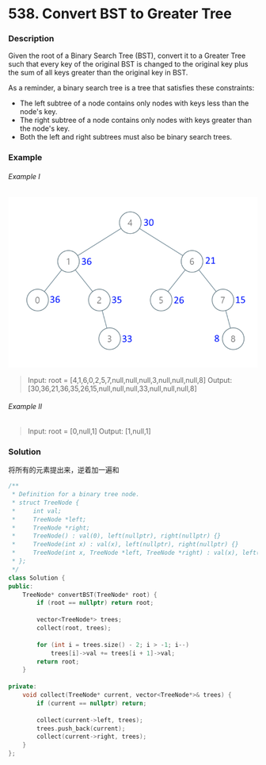 # 538. Convert BST to Greater Tree

### Description

Given the root of a Binary Search Tree (BST), convert it to a Greater Tree such that every key of the original BST is changed to the original key plus the sum of all keys greater than the original key in BST.

As a reminder, a binary search tree is a tree that satisfies these constraints:

- The left subtree of a node contains only nodes with keys less than the node's key.
- The right subtree of a node contains only nodes with keys greater than the node's key.
- Both the left and right subtrees must also be binary search trees.

### Example 

###### Example I

![](./tree.png)

> Input: root = [4,1,6,0,2,5,7,null,null,null,3,null,null,null,8]
> Output: [30,36,21,36,35,26,15,null,null,null,33,null,null,null,8]

###### Example II

> Input: root = [0,null,1]
> Output: [1,null,1]

### Solution

将所有的元素提出来，逆着加一遍和

```c++
/**
 * Definition for a binary tree node.
 * struct TreeNode {
 *     int val;
 *     TreeNode *left;
 *     TreeNode *right;
 *     TreeNode() : val(0), left(nullptr), right(nullptr) {}
 *     TreeNode(int x) : val(x), left(nullptr), right(nullptr) {}
 *     TreeNode(int x, TreeNode *left, TreeNode *right) : val(x), left(left), right(right) {}
 * };
 */
class Solution {
public:
    TreeNode* convertBST(TreeNode* root) {
        if (root == nullptr) return root;

        vector<TreeNode*> trees;
        collect(root, trees);

        for (int i = trees.size() - 2; i > -1; i--)
            trees[i]->val += trees[i + 1]->val;
        return root;
    }

private:
    void collect(TreeNode* current, vector<TreeNode*>& trees) {
        if (current == nullptr) return;

        collect(current->left, trees);
        trees.push_back(current);
        collect(current->right, trees);
    }
};
```
